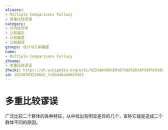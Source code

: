 ```yaml
---
aliases:
- Multiple Comparisons Fallacy
- 多重比较谬误
category:
- 行为经济学
- 认知偏见
- 认知偏差
- 认知偏误
groups: 统计与几率偏差
name:
- Multiple Comparisons Fallacy
zhname:
- 多重比较谬误
zhwiki: https://zh.wikipedia.org/wiki/%E5%A4%9A%E9%87%8D%E6%AF%94%E8%BC%83%E8%AC%AC%E8%AA%A4
id: 20220703230042_fc8bd46eb6654303
---
```


# 多重比较谬误

广泛比较二个群体的各种特征，从中找出有明显差异的几个，宣称它就是造成二个群体不同的原因。
